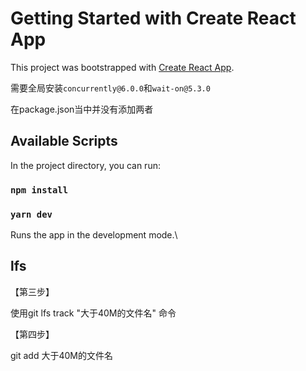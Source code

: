 # Getting Started with Create React App

This project was bootstrapped with [Create React App](https://github.com/facebook/create-react-app).

需要全局安装`concurrently@6.0.0`和`wait-on@5.3.0`

在package.json当中并没有添加两者

## Available Scripts

In the project directory, you can run:
### `npm install`
### `yarn dev`

Runs the app in the development mode.\





## lfs
【第三步】

使用git lfs track "大于40M的文件名" 命令


【第四步】

git add 大于40M的文件名